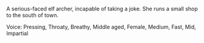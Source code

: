 A serious-faced elf archer, incapable of taking a joke. She runs a small shop to the south of town.

Voice: Pressing, Throaty, Breathy, Middle aged, Female, Medium, Fast, Mid, Impartial